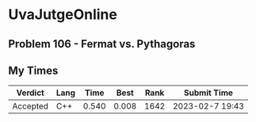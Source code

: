 # UvaJutgeOnline

## Problem 106 - Fermat vs. Pythagoras

## My Times

| Verdict | Lang | Time | Best | Rank | Submit Time |
| --- | --- | --- | --- | --- | --- |
| Accepted | C++ | 0.540 | 0.008 | 1642 | 2023-02-7 19:43 |
